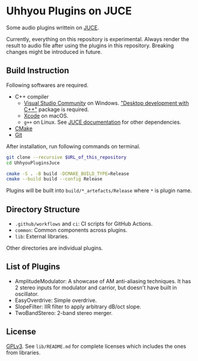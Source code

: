 # Uhhyou Plugins on JUCE
Some audio plugins writtein on [JUCE](https://github.com/juce-framework/JUCE).

Currently, everything on this repository is experimental. Always render the result to audio file after using the plugins in this repository. Breaking changes might be introduced in future.

## Build Instruction
Following softwares are required.

- C++ compiler
  - [Visual Studio Community](https://visualstudio.microsoft.com/vs/community/) on Windows. ["Desktop development with C++"](https://learn.microsoft.com/en-us/cpp/build/vscpp-step-0-installation?view=msvc-170#step-4---choose-workloads) package is required.
  - [Xcode](https://developer.apple.com/xcode/) on macOS.
  - `g++` on Linux. See [JUCE documentation](https://github.com/juce-framework/JUCE/blob/master/docs/Linux%20Dependencies.md) for other dependencies.
- [CMake](https://cmake.org/)
- [Git](https://git-scm.com/)

After installation, run following commands on terminal.

```bash
git clone --recursive $URL_of_this_repository
cd UhhyouPluginsJuce

cmake -S . -B build -DCMAKE_BUILD_TYPE=Release
cmake --build build --config Release
```

Plugins will be built into `build/*_artefacts/Release` where `*` is plugin name.

## Directory Structure
- `.github/workflows` and `ci`: CI scripts for GitHub Actions.
- `common`: Common components across plugins.
- `lib`: External libraries.

Other directories are individual plugins.

## List of Plugins
- AmplitudeModulator: A showcase of AM anti-aliasing techniques. It has 2 stereo inputs for modulator and carrior, but doesn't have built in oscillator.
- EasyOverdrive: Simple overdrive.
- SlopeFilter: IIR filter to apply arbitrary dB/oct slope.
- TwoBandStereo: 2-band stereo merger.

## License
[GPLv3](https://www.gnu.org/licenses/gpl-3.0.en.html). See `lib/README.md` for complete licenses which includes the ones from libraries.
